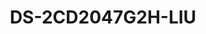 ---
id: 21
title: "DS-2CD2047G2H-LIU"
slug: "DS-2CD2047G2H-LIU"
subTitle: "4 MP ColorVu Hybrid Mini Bullet Camera"
category: "networkcamera"
imgCard: "/src/assets/images/networkcamera/DS-2CD2047G2H-LIU/DS-2CD2047G2H-LIU-1.webp"
imgAlt: "DS-2CD2047G2H-LIU"
thumbnails: [
  "/src/assets/images/networkcamera/DS-2CD2047G2H-LIU/DS-2CD2047G2H-LIU-1.webp",
  "/src/assets/images/networkcamera/DS-2CD2047G2H-LIU/DS-2CD2047G2H-LIU-2.webp",
  "/src/assets/images/networkcamera/DS-2CD2047G2H-LIU/DS-2CD2047G2H-LIU-3.webp",
]
features: [
  "4 MP high-resolution imaging with vibrant color clarity",
  "Smart Hybrid Light for superior low-light and long-range performance",
  "130 dB WDR for clear imaging in high-contrast lighting",
  "Deep learning-based human and vehicle classification",
  "Built-in microphone (-U) for real-time audio security",
  "H.265+ compression and IP67-rated weather resistance"
]
rating: 5
reviewCount: 100
specifications: {
  Camera: {
    Image_Sensor: "1/1.8\" Progressive Scan CMOS",
    Max_Resolution: "2688 × 1520",
    Min_Illumination: "Color: 0.0005 Lux @ (F1.0, AGC ON), 0 Lux with light",
    Shutter_Time: "1/3 s to 1/100,000 s",
    Day_Night: "IR cut filter",
    Angle_Adjustment: "Pan: 0° to 360°, tilt: 0° to 90°, rotate: 0° to 360°"
  },
  Lens: {
    Lens_Type: "Fixed focal lens, 2.8 and 4 mm optional",
    Focal_Length_FOV: {
      "2.8 mm": "horizontal FOV 104.0°, vertical FOV 54.4°, diagonal FOV 126.7°",
      "4 mm": "horizontal FOV 89.2°, vertical FOV 45.5°, diagonal FOV 108.2°"
    },
    Lens_Mount: "M16",
    Iris_Type: "Fixed",
    Aperture: "F1.0",
    Depth_of_Field: {
      "2.8 mm": "2.5 m to ∞",
      "4 mm": "3.1 m to ∞"
    }
  },
  Video: {
    Main_Stream: {
      "50_Hz": "25 fps (2688 × 1520, 1920 × 1080, 1280 × 720)",
      "60_Hz": "30 fps (2688 × 1520, 1920 × 1080, 1280 × 720)"
    },
    Sub_Stream: {
      "50_Hz": "25 fps (1280 × 720, 640 × 480, 640 × 360)",
      "60_Hz": "30 fps (1280 × 720, 640 × 480, 640 × 360)"
    },
    Third_Stream: {
      "50_Hz": "10 fps (1920 × 1080, 1280 × 720, 640 × 480, 640 × 360)",
      "60_Hz": "10 fps (1920 × 1080, 1280 × 720, 640 × 480, 640 × 360)",
      Note: "The third stream is supported under certain settings."
    },
    Video_Compression: {
      Main_Stream: "H.265/H.264/H.264+/H.265+",
      Sub_Stream: "H.265/H.264/MJPEG",
      Third_Stream: "H.265/H.264"
    },
    Video_Bit_Rate: "32 Kbps to 8 Mbps",
    H264_Type: "Baseline Profile, Main Profile, High Profile",
    H265_Type: "Main Profile",
    Bit_Rate_Control: "CBR, VBR",
    Scalable_Video_Coding: "H.264 and H.265 encoding",
    ROI: "1 fixed region for main stream and sub-stream"
  },
  Audio: {
    Audio_Compression: "G.711/G.722.1/G.726/MP2L2/PCM/MP3/AAC-LC",
    Audio_Bit_Rate: "64 Kbps (G.711ulaw/alaw), 16 Kbps (G.722.1/G.726), 16–64 Kbps (AAC-LC), 32–192 Kbps (MP2L2), 8–320 Kbps (MP3)",
    Audio_Sampling_Rate: "8/16/32/44.1/48 kHz",
    Environment_Noise_Filtering: "Yes"
  },
  Network: {
    Protocols: "TCP/IP, ICMP, HTTP, HTTPS, FTP, DHCP, DNS, DDNS, RTP, RTSP, RTCP, NTP, UPnP, SMTP, IGMP, 802.1X, QoS, IPv4, IPv6, UDP, Bonjour, SSL/TLS, PPPoE, SNMP, WebSocket, WebSockets, SRTP, SFTP",
    Simultaneous_Live_View: "Up to 6 channels",
    API: "Open Network Video Interface (Profile S, G, T), ISAPI, SDK, ISUP",
    User_Host: "Up to 32 users; 3 user levels: administrator, operator, user",
    Security: "Password protection, complicated password, HTTPS encryption, 802.1X authentication (EAP-TLS, EAP-LEAP, EAP-MD5), watermark, IP address filter, basic and digest authentication for HTTP/HTTPS, WSSE and digest authentication for ONVIF, RTP/RTSP over HTTPS, control timeout settings, security audit log, TLS 1.1/1.2/1.3, MAC address authentication",
    Network_Storage: "NAS (NFS, SMB/CIFS), ANR",
    Client: "iVMS-4200, Hik-Connect, Hik-Central",
    Web_Browser: "Plug-in required live view: IE 10, IE 11; Plug-in free: Chrome 57.0+, Firefox 52.0+, Edge 89+"
  },
  Image: {
    Image_Parameters_Switch: "Yes",
    Image_Settings: "Rotate mode, saturation, brightness, contrast, sharpness, gain, white balance (adjustable via client software or browser)",
    Day_Night_Switch: "Day, Night, Auto, Schedule",
    Image_Enhancement: "BLC, HLC, 3D DNR",
    SNR: "≥ 52 dB",
    WDR: "130 dB",
    Privacy_Mask: "4 programmable polygon privacy masks"
  },
  Deep_Learning_Function: {
    Face_Capture: "Yes",
    Perimeter_Protection: "Line crossing, intrusion, region entrance, region exiting; alarm triggering by human/vehicle detection"
  },
  General: {
    Power: "12 VDC ± 25%, 0.45 A, max. 5.5 W, Ø5.5 mm coaxial power plug, reverse polarity protection; PoE: IEEE 802.3af, Class 3, max. 7 W",
    Material: "Front cover: Metal, Body: Metal, Bracket: Metal",
    Dimension: "Ø74.4 mm × 179.2 mm (Ø2.9\" × 7.1\")",
    Package_Dimension: "234 mm × 120 mm × 117 mm (9.2\" × 4.7\" × 4.6\")",
    Weight: "Approx. 525 g (1.2 lb.)",
    With_Package_Weight: "Approx. 750 g (1.7 lb.)",
    Storage_Conditions: "-30 °C to 60 °C (-22 °F to 140 °F), 95% RH or less (non-condensing)",
    Startup_and_Operating_Conditions: "-30 °C to 60 °C (-22 °F to 140 °F), 95% RH or less (non-condensing)",
    General_Function: "Heartbeat, mirror, password reset via email, pixel counter, anti-banding",
    Language: "33 languages including English, Russian, German, French, Spanish, Portuguese, Japanese, Korean, Ukrainian, etc."
  }
}
---